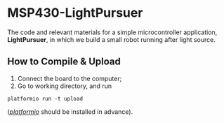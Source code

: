 # MSP430-LightPursuer
The code and relevant materials for a simple microcontroller application, **LightPursuer**, in which we build a small robot running after light source.

## How to Compile & Upload

1. Connect the board to the computer;
2. Go to working directory, and run

```
platformio run -t upload
```
([*platformio*](http://platformio.org/) should be installed in advance).